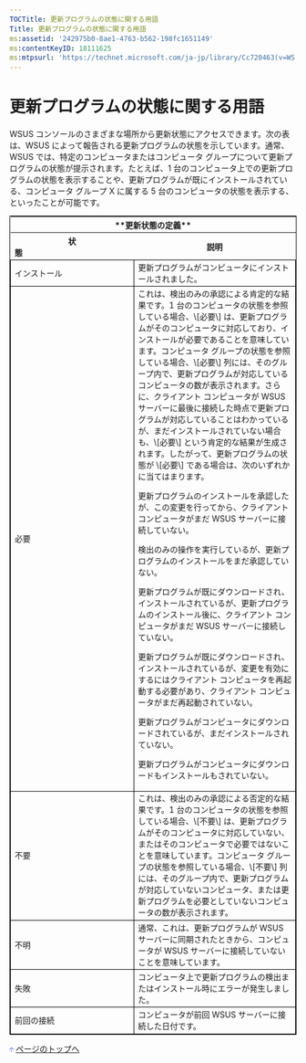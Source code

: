 ```yaml
---
TOCTitle: 更新プログラムの状態に関する用語
Title: 更新プログラムの状態に関する用語
ms:assetid: '242975b0-8ae1-4763-b562-198fc1651149'
ms:contentKeyID: 18111625
ms:mtpsurl: 'https://technet.microsoft.com/ja-jp/library/Cc720463(v=WS.10)'
---
```


更新プログラムの状態に関する用語
================================

WSUS コンソールのさまざまな場所から更新状態にアクセスできます。次の表は、WSUS によって報告される更新プログラムの状態を示しています。通常、WSUS では、特定のコンピュータまたはコンピュータ グループについて更新プログラムの状態が提示されます。たとえば、1 台のコンピュータ上での更新プログラムの状態を表示することや、更新プログラムが既にインストールされている、コンピュータ グループ X に属する 5 台のコンピュータの状態を表示する、といったことが可能です。

 
<table style="border:1px solid black;">
<tr>
<th colspan="2">
**更新状態の定義**
</th>
</tr>
<tr>
<th>
状態                                                  

</th>
<th>
説明

</th>
</tr>
<tr>
<td style="border:1px solid black;">
インストール

</td>
<td style="border:1px solid black;">
更新プログラムがコンピュータにインストールされました。

</td>
</tr>
<tr>
<td style="border:1px solid black;">
必要

</td>
<td style="border:1px solid black;">
これは、検出のみの承認による肯定的な結果です。1 台のコンピュータの状態を参照している場合、\[必要\] は、更新プログラムがそのコンピュータに対応しており、インストールが必要であることを意味しています。コンピュータ グループの状態を参照している場合、\[必要\] 列には、そのグループ内で、更新プログラムが対応しているコンピュータの数が表示されます。さらに、クライアント コンピュータが WSUS サーバーに最後に接続した時点で更新プログラムが対応していることはわかっているが、まだインストールされていない場合も、\[必要\] という肯定的な結果が生成されます。したがって、更新プログラムの状態が \[必要\] である場合は、次のいずれかに当てはまります。
  
更新プログラムのインストールを承認したが、この変更を行ってから、クライアント コンピュータがまだ WSUS サーバーに接続していない。
  
検出のみの操作を実行しているが、更新プログラムのインストールをまだ承認していない。
  
更新プログラムが既にダウンロードされ、インストールされているが、更新プログラムのインストール後に、クライアント コンピュータがまだ WSUS サーバーに接続していない。
  
更新プログラムが既にダウンロードされ、インストールされているが、変更を有効にするにはクライアント コンピュータを再起動する必要があり、クライアント コンピュータがまだ再起動されていない。
  
更新プログラムがコンピュータにダウンロードされているが、まだインストールされていない。
  
更新プログラムがコンピュータにダウンロードもインストールもされていない。

</td>
</tr>
<tr>
<td style="border:1px solid black;">
不要

</td>
<td style="border:1px solid black;">
これは、検出のみの承認による否定的な結果です。1 台のコンピュータの状態を参照している場合、\[不要\] は、更新プログラムがそのコンピュータに対応していない、またはそのコンピュータで必要ではないことを意味しています。コンピュータ グループの状態を参照している場合、\[不要\] 列には、そのグループ内で、更新プログラムが対応していないコンピュータ、または更新プログラムを必要としていないコンピュータの数が表示されます。

</td>
</tr>
<tr>
<td style="border:1px solid black;">
不明

</td>
<td style="border:1px solid black;">
通常、これは、更新プログラムが WSUS サーバーに同期されたときから、コンピュータが WSUS サーバーに接続していないことを意味しています。

</td>
</tr>
<tr>
<td style="border:1px solid black;">
失敗

</td>
<td style="border:1px solid black;">
コンピュータ上で更新プログラムの検出またはインストール時にエラーが発生しました。

</td>
</tr>
<tr>
<td style="border:1px solid black;">
前回の接続

</td>
<td style="border:1px solid black;">
コンピュータが前回 WSUS サーバーに接続した日付です。

</td>
</tr>
</table>
 
![](images/Cc720463.arrow_px_up(ja-jp,WS.10).gif) [ページのトップへ](#ctl00_rs1_eb1_panel1)
